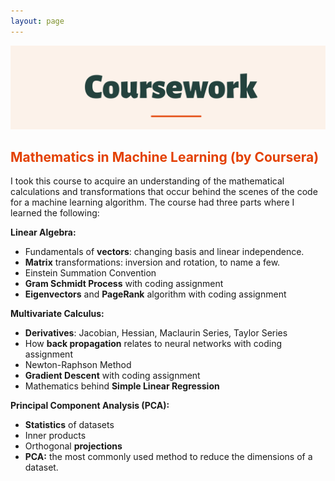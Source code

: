```yaml
---
layout: page
---
```

![alt-text-1](/assets/img/Coursework.png "title")

## <font color="#E34000"><b>Mathematics in Machine Learning (by Coursera)</b></font>
<p>
I took this course to acquire an understanding of the mathematical calculations and transformations that occur behind the scenes of the code for a machine learning algorithm. The course had three parts where I learned the following:
</p>
<p><b>Linear Algebra:</b></p>
<ul>
   <li>Fundamentals of <b>vectors</b>: changing basis and linear independence.</li>
   <li><b>Matrix</b> transformations: inversion and rotation, to name a few.</li>
   <li>Einstein Summation Convention</li>
   <li><b>Gram Schmidt Process</b> with coding assignment</li>
   <li><b>Eigenvectors</b> and <b>PageRank</b> algorithm with coding assignment</li>
</ul> 

<p><b>Multivariate Calculus:</b></p>   
<ul>
   <li><b>Derivatives</b>: Jacobian, Hessian, Maclaurin Series, Taylor Series</li>
   <li>How <b>back propagation</b> relates to neural networks with coding assignment</li>
   <li>Newton-Raphson Method</li>
   <li><b>Gradient Descent</b> with coding assignment</li>
   <li>Mathematics behind <b>Simple Linear Regression</b></li>
</ul>

<b>Principal Component Analysis (PCA):</b>
<ul>
   <li><b>Statistics</b> of datasets</li>
   <li>Inner products</li>
   <li>Orthogonal <b>projections</b></li>
   <li><b>PCA:</b> the most commonly used method to reduce the dimensions of a dataset.</li>
</ul>   
